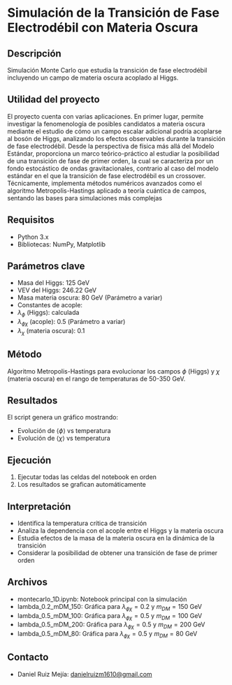 # Simulación de la Transición de Fase Electrodébil con Materia Oscura

## Descripción
Simulación Monte Carlo que estudia la transición de fase electrodébil incluyendo un campo de materia oscura acoplado al Higgs.

## Utilidad del proyecto

El proyecto cuenta con varias aplicaciones. En primer lugar, permite investigar la fenomenología de posibles candidatos a materia oscura mediante el estudio de cómo un campo escalar adicional podría acoplarse al bosón de Higgs, analizando los efectos observables durante la transición de fase electrodébil. Desde la perspectiva de física más allá del Modelo Estándar, proporciona un marco teórico-práctico al estudiar la posibilidad de una transición de fase de primer orden, la cual se caracteriza por un fondo estocástico de ondas gravitacionales, contrario al caso del modelo estándar en el que la transición de fase electrodébil es un crossover. Técnicamente, implementa métodos numéricos avanzados como el algoritmo Metropolis-Hastings aplicado a teoría cuántica de campos, sentando las bases para simulaciones más complejas


## Requisitos
- Python 3.x
- Bibliotecas: NumPy, Matplotlib

## Parámetros clave
- Masa del Higgs: 125 GeV
- VEV del Higgs: 246.22 GeV
- Masa materia oscura: 80 GeV (Parámetro a variar)
- Constantes de acople:
- $\lambda_\phi$ (Higgs): calculada
- $\lambda_{\phi \chi}$ (acople): 0.5 (Parámetro a variar)
- $\lambda_\chi$ (materia oscura): 0.1

## Método
Algoritmo Metropolis-Hastings para evolucionar los campos $\phi$ (Higgs) y $\chi$ (materia oscura) en el rango de temperaturas de 50-350 GeV.

## Resultados
El script genera un gráfico mostrando:
- Evolución de $\langle \phi \rangle$ vs temperatura
- Evolución de $\langle \chi \rangle$ vs temperatura

## Ejecución
1. Ejecutar todas las celdas del notebook en orden
2. Los resultados se grafican automáticamente

## Interpretación
- Identifica la temperatura crítica de transición
- Analiza la dependencia con el acople entre el Higgs y la materia oscura
- Estudia efectos de la masa de la materia oscura en la dinámica de la transición
- Considerar la posibilidad de obtener una transición de fase de primer orden

## Archivos
- montecarlo_1D.ipynb: Notebook principal con la simulación
- lambda_0.2_mDM_150: Gráfica para $\lambda_{\phi \chi}=0.2$ y $m_{DM}=150$ GeV
- lambda_0.5_mDM_100: Gráfica para $\lambda_{\phi \chi}=0.5$ y $m_{DM}=100$ GeV
- lambda_0.5_mDM_200: Gráfica para $\lambda_{\phi \chi}=0.5$ y $m_{DM}=200$ GeV
- lambda_0.5_mDM_80: Gráfica para $\lambda_{\phi \chi}=0.5$ y $m_{DM}=80$ GeV


## Contacto
- Daniel Ruiz Mejía: danielruizm1610@gmail.com
